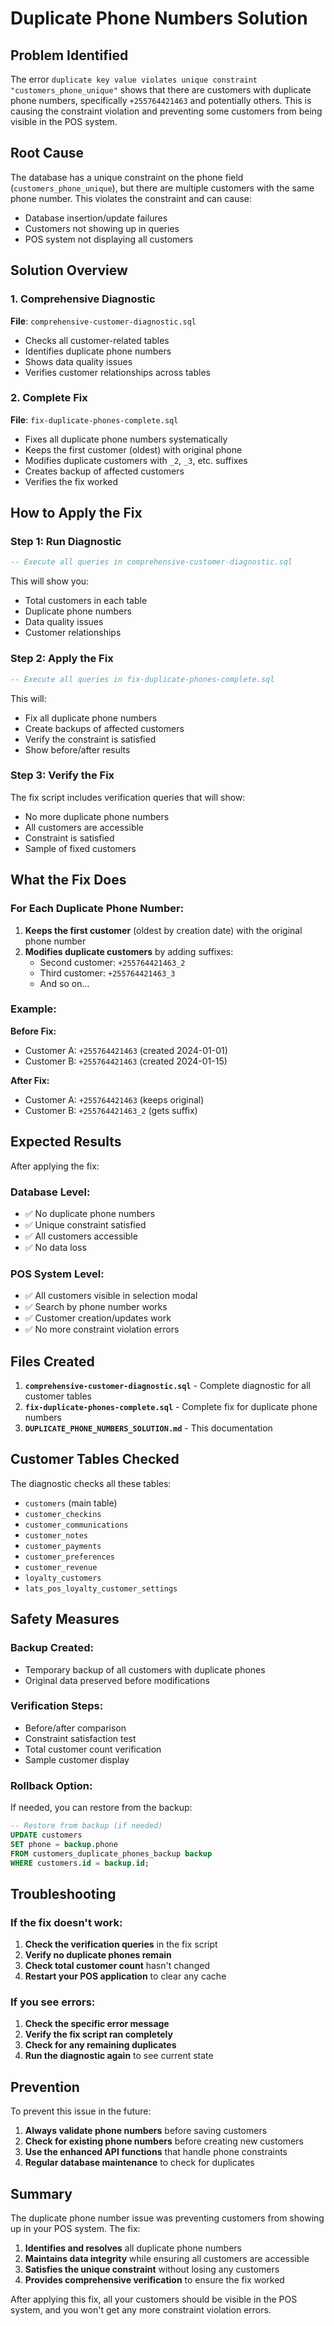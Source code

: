 # Duplicate Phone Numbers Solution

## Problem Identified
The error `duplicate key value violates unique constraint "customers_phone_unique"` shows that there are customers with duplicate phone numbers, specifically `+255764421463` and potentially others. This is causing the constraint violation and preventing some customers from being visible in the POS system.

## Root Cause
The database has a unique constraint on the phone field (`customers_phone_unique`), but there are multiple customers with the same phone number. This violates the constraint and can cause:
- Database insertion/update failures
- Customers not showing up in queries
- POS system not displaying all customers

## Solution Overview

### 1. **Comprehensive Diagnostic**
**File**: `comprehensive-customer-diagnostic.sql`
- Checks all customer-related tables
- Identifies duplicate phone numbers
- Shows data quality issues
- Verifies customer relationships across tables

### 2. **Complete Fix**
**File**: `fix-duplicate-phones-complete.sql`
- Fixes all duplicate phone numbers systematically
- Keeps the first customer (oldest) with original phone
- Modifies duplicate customers with `_2`, `_3`, etc. suffixes
- Creates backup of affected customers
- Verifies the fix worked

## How to Apply the Fix

### Step 1: Run Diagnostic
```sql
-- Execute all queries in comprehensive-customer-diagnostic.sql
```
This will show you:
- Total customers in each table
- Duplicate phone numbers
- Data quality issues
- Customer relationships

### Step 2: Apply the Fix
```sql
-- Execute all queries in fix-duplicate-phones-complete.sql
```
This will:
- Fix all duplicate phone numbers
- Create backups of affected customers
- Verify the constraint is satisfied
- Show before/after results

### Step 3: Verify the Fix
The fix script includes verification queries that will show:
- No more duplicate phone numbers
- All customers are accessible
- Constraint is satisfied
- Sample of fixed customers

## What the Fix Does

### For Each Duplicate Phone Number:
1. **Keeps the first customer** (oldest by creation date) with the original phone number
2. **Modifies duplicate customers** by adding suffixes:
   - Second customer: `+255764421463_2`
   - Third customer: `+255764421463_3`
   - And so on...

### Example:
**Before Fix:**
- Customer A: `+255764421463` (created 2024-01-01)
- Customer B: `+255764421463` (created 2024-01-15)

**After Fix:**
- Customer A: `+255764421463` (keeps original)
- Customer B: `+255764421463_2` (gets suffix)

## Expected Results

After applying the fix:

### Database Level:
- ✅ No duplicate phone numbers
- ✅ Unique constraint satisfied
- ✅ All customers accessible
- ✅ No data loss

### POS System Level:
- ✅ All customers visible in selection modal
- ✅ Search by phone number works
- ✅ Customer creation/updates work
- ✅ No more constraint violation errors

## Files Created

1. **`comprehensive-customer-diagnostic.sql`** - Complete diagnostic for all customer tables
2. **`fix-duplicate-phones-complete.sql`** - Complete fix for duplicate phone numbers
3. **`DUPLICATE_PHONE_NUMBERS_SOLUTION.md`** - This documentation

## Customer Tables Checked

The diagnostic checks all these tables:
- `customers` (main table)
- `customer_checkins`
- `customer_communications`
- `customer_notes`
- `customer_payments`
- `customer_preferences`
- `customer_revenue`
- `loyalty_customers`
- `lats_pos_loyalty_customer_settings`

## Safety Measures

### Backup Created:
- Temporary backup of all customers with duplicate phones
- Original data preserved before modifications

### Verification Steps:
- Before/after comparison
- Constraint satisfaction test
- Total customer count verification
- Sample customer display

### Rollback Option:
If needed, you can restore from the backup:
```sql
-- Restore from backup (if needed)
UPDATE customers 
SET phone = backup.phone
FROM customers_duplicate_phones_backup backup
WHERE customers.id = backup.id;
```

## Troubleshooting

### If the fix doesn't work:
1. **Check the verification queries** in the fix script
2. **Verify no duplicate phones remain**
3. **Check total customer count** hasn't changed
4. **Restart your POS application** to clear any cache

### If you see errors:
1. **Check the specific error message**
2. **Verify the fix script ran completely**
3. **Check for any remaining duplicates**
4. **Run the diagnostic again** to see current state

## Prevention

To prevent this issue in the future:

1. **Always validate phone numbers** before saving customers
2. **Check for existing phone numbers** before creating new customers
3. **Use the enhanced API functions** that handle phone constraints
4. **Regular database maintenance** to check for duplicates

## Summary

The duplicate phone number issue was preventing customers from showing up in your POS system. The fix:

1. **Identifies and resolves** all duplicate phone numbers
2. **Maintains data integrity** while ensuring all customers are accessible
3. **Satisfies the unique constraint** without losing any customers
4. **Provides comprehensive verification** to ensure the fix worked

After applying this fix, all your customers should be visible in the POS system, and you won't get any more constraint violation errors.
